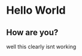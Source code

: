 <html>
<body>
<h1> Hello World </h1>
<h2> <strong> How are you?</strong> </h2>
<p> well this clearly isnt working </P>
